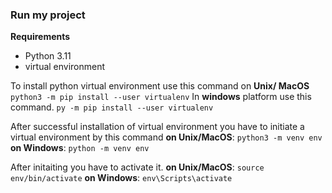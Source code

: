 ### Run my project
**Requirements**
- Python 3.11
- virtual environment 

To install python virtual environment use this command on **Unix/ MacOS**
```python3 -m pip install --user virtualenv```
In **windows** platform use this command.
```py -m pip install --user virtualenv```

After successful installation of virtual environment you have to initiate a virtual environment by this command **on Unix/MacOS**: 
```python3 -m venv env```
**on Windows**:
```python -m venv env```

After initaiting you have to activate it.
**on Unix/MacOS**:
```source env/bin/activate```
**on Windows**:
```env\Scripts\activate```